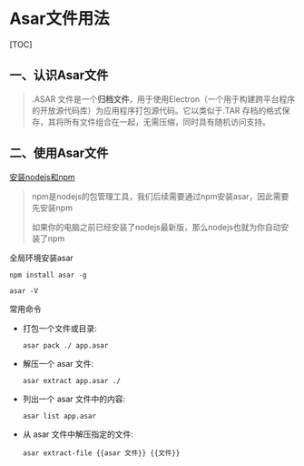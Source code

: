 # Asar文件用法

[TOC]

## 一、认识Asar文件

>   .ASAR 文件是一个**归档文件**，用于使用Electron（一个用于构建跨平台程序的开放源代码库）为应用程序打包源代码。它以类似于.TAR 存档的格式保存，其将所有文件组合在一起，无需压缩，同时具有随机访问支持。

## 二、使用Asar文件

[安装nodejs和npm](http://nodejs.cn/download/)

>   npm是nodejs的包管理工具，我们后续需要通过npm安装asar，因此需要先安装npm
>
>   如果你的电脑之前已经安装了nodejs最新版，那么nodejs也就为你自动安装了npm

全局环境安装asar

```shell
npm install asar -g

asar -V
```

常用命令

-   打包一个文件或目录:

    ```shell
    asar pack ./ app.asar
    ```

-   解压一个 asar 文件:

    ```shell
    asar extract app.asar ./
    ```

-   列出一个 asar 文件中的内容:

    ```shell
    asar list app.asar
    ```

-   从 asar 文件中解压指定的文件:

    ```shell
    asar extract-file {{asar 文件}} {{文件}}
    ```
